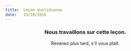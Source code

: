 ```yaml
---
title:  Leçon quotidienne
date:   15/10/2016
---
```


### <center>Nous travaillons sur cette leçon.</center>
<center>Revenez plus tard, s'il vous plaît.</center>
